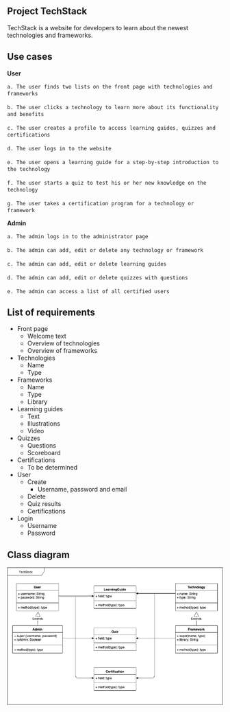 ## Project TechStack

TechStack is a website for developers to learn about the newest technologies and frameworks.

## Use cases

**User**

    a. The user finds two lists on the front page with technologies and frameworks
    
    b. The user clicks a technology to learn more about its functionality and benefits
    
    c. The user creates a profile to access learning guides, quizzes and certifications
    
    d. The user logs in to the website
    
    e. The user opens a learning guide for a step-by-step introduction to the technology
    
    f. The user starts a quiz to test his or her new knowledge on the technology
    
    g. The user takes a certification program for a technology or framework
    
**Admin**

    a. The admin logs in to the administrator page
    
    b. The admin can add, edit or delete any technology or framework
    
    c. The admin can add, edit or delete learning guides
    
    d. The admin can add, edit or delete quizzes with questions
    
    e. The admin can access a list of all certified users

## List of requirements

- Front page
    - Welcome text
    - Overview of technologies
    - Overview of frameworks
- Technologies
    - Name
    - Type
- Frameworks
    - Name
    - Type
    - Library
- Learning guides
    - Text
    - Illustrations
    - Video
- Quizzes
    - Questions
    - Scoreboard
- Certifications
    - To be determined
- User
    - Create
        - Username, password and email
    - Delete
    - Quiz results
    - Certifications
- Login
    - Username
    - Password
    
## Class diagram

![Alt text](assets/techstack_uml.png?raw=true "TechStack UML Class Diagram")


